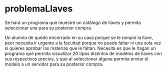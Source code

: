 # problemaLlaves
Se hará un programa que muestre un catálogo de llaves y permita seleccionar una para su posterior compra.

Un alumno de quedó encerrado en su casa porque se le rompió la llave, peor necesita ir urgente a la facultad porque no puede faltar ni una sola vez si quieres aprobar las materias que le faltan. Necesita es que le hagan un programa que permita visualizar 20 tipos distintos de modelos de llaves con sus respectivos precios, y que al seleccionar alguna permita enviar el modelo a un servidor para su posterior compra.


